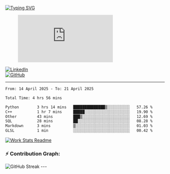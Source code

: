 [![Typing SVG](https://readme-typing-svg.herokuapp.com?font=Fira+Code&color=%2336BCF7&lines=Hi+there!+%F0%9F%91%8B;I+am+a+Computer+Science+Undergrad+at+IIT+Kharagpur;Thankyou+for+visiting+my+github+profile)](https://github.com/sesiii)


<figure><embed src="https://wakatime.com/share/@81d5e6c4-c575-43e6-9a9e-85ed25517f53/42cf003a-18dd-42ef-bded-df01146821f2.svg"></embed></figure>


[![LinkedIn](https://img.shields.io/badge/LinkedIn-0077B5?style=for-the-badge&logo=linkedin&logoColor=white)](https://www.linkedin.com/in/sesidadi)  
[![GitHub](https://img.shields.io/badge/GitHub-181717?style=for-the-badge&logo=github&logoColor=white)](https://github.com/sesiii)



---
<!--START_SECTION:waka-->

```txt
From: 14 April 2025 - To: 21 April 2025

Total Time: 4 hrs 56 mins

Python        3 hrs 14 mins   ██████████████▒░░░░░░░░░░   57.26 %
C++           1 hr 7 mins     █████░░░░░░░░░░░░░░░░░░░░   19.90 %
Other         43 mins         ███▒░░░░░░░░░░░░░░░░░░░░░   12.69 %
SQL           28 mins         ██░░░░░░░░░░░░░░░░░░░░░░░   08.28 %
Markdown      3 mins          ▒░░░░░░░░░░░░░░░░░░░░░░░░   01.03 %
GLSL          1 min           ░░░░░░░░░░░░░░░░░░░░░░░░░   00.42 %
```

<!--END_SECTION:waka-->


[![Work Stats Readme](https://github.com/sesiii/sesiii/actions/workflows/main.yml/badge.svg)](https://github.com/sesiii/sesiii/actions/workflows/main.yml)

### ⚡ Contribution Graph:

<img src="https://streak-stats.demolab.com/?user=sesiii&theme=radical" alt="GitHub Streak" />
---
